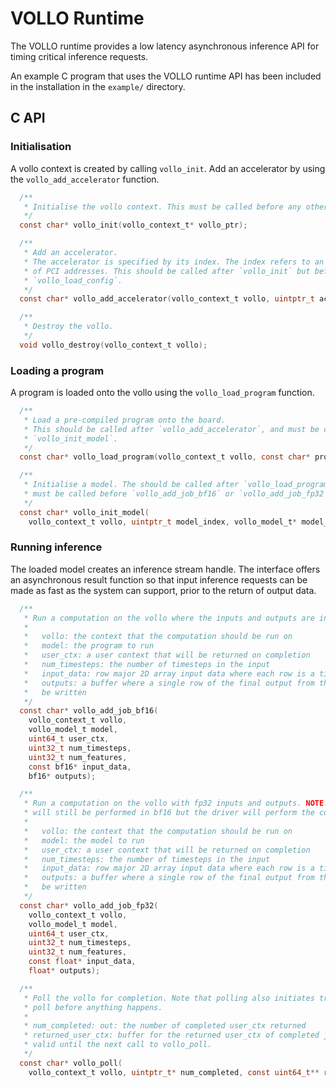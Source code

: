 # VOLLO Runtime

The VOLLO runtime provides a low latency asynchronous inference API for timing
critical inference requests.

An example C program that uses the VOLLO runtime API has been included in the
installation in the `example/` directory.

## C API

### Initialisation

A vollo context is created by calling `vollo_init`.
Add an accelerator by using the `vollo_add_accelerator` function.

```c
  /**
   * Initialise the vollo context. This must be called before any other vollo functions.
   */
  const char* vollo_init(vollo_context_t* vollo_ptr);

  /**
   * Add an accelerator.
   * The accelerator is specified by its index. The index refers to an accelerator in the sorted list
   * of PCI addresses. This should be called after `vollo_init` but before `vollo_load_program` or
   * `vollo_load_config`.
   */
  const char* vollo_add_accelerator(vollo_context_t vollo, uintptr_t accelerator_index);

  /**
   * Destroy the vollo.
   */
  void vollo_destroy(vollo_context_t vollo);
```

### Loading a program

A program is loaded onto the vollo using the `vollo_load_program` function.

```c
  /**
   * Load a pre-compiled program onto the board.
   * This should be called after `vollo_add_accelerator`, and must be called before
   * `vollo_init_model`.
   */
  const char* vollo_load_program(vollo_context_t vollo, const char* program_path);

  /**
   * Initialise a model. The should be called after `vollo_load_program` and
   * must be called before `vollo_add_job_bf16` or `vollo_add_job_fp32`.
   */
  const char* vollo_init_model(
    vollo_context_t vollo, uintptr_t model_index, vollo_model_t* model_handle);
```

### Running inference

The loaded model creates an inference stream handle.
The interface offers an asynchronous result function so that input inference
requests can be made as fast as the system can support, prior to the return of
output data.

```c
  /**
   * Run a computation on the vollo where the inputs and outputs are in brain-float 16 format.
   *
   *   vollo: the context that the computation should be run on
   *   model: the program to run
   *   user_ctx: a user context that will be returned on completion
   *   num_timesteps: the number of timesteps in the input
   *   input_data: row major 2D array input data where each row is a timestep
   *   outputs: a buffer where a single row of the final output from the final timestep will
   *   be written
   */
  const char* vollo_add_job_bf16(
    vollo_context_t vollo,
    vollo_model_t model,
    uint64_t user_ctx,
    uint32_t num_timesteps,
    uint32_t num_features,
    const bf16* input_data,
    bf16* outputs);

  /**
   * Run a computation on the vollo with fp32 inputs and outputs. NOTE: the computation
   * will still be performed in bf16 but the driver will perform the conversion.
   *
   *   vollo: the context that the computation should be run on
   *   model: the model to run
   *   user_ctx: a user context that will be returned on completion
   *   num_timesteps: the number of timesteps in the input
   *   input_data: row major 2D array input data where each row is a timestep
   *   outputs: a buffer where a single row of the final output from the final timestep will
   *   be written
   */
  const char* vollo_add_job_fp32(
    vollo_context_t vollo,
    vollo_model_t model,
    uint64_t user_ctx,
    uint32_t num_timesteps,
    uint32_t num_features,
    const float* input_data,
    float* outputs);

  /**
   * Poll the vollo for completion. Note that polling also initiates transfers so you must
   * poll before anything happens.
   *
   * num_completed: out: the number of completed user_ctx returned
   * returned_user_ctx: buffer for the returned user_ctx of completed jobs, this will only be
   * valid until the next call to vollo_poll.
   */
  const char* vollo_poll(
    vollo_context_t vollo, uintptr_t* num_completed, const uint64_t** returned_user_ctx);
```
